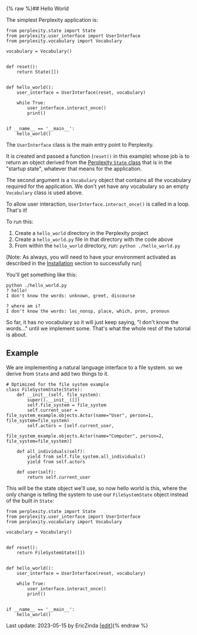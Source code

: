 {% raw %}## Hello World

The simplest Perplexity application is:

```
from perplexity.state import State
from perplexity.user_interface import UserInterface
from perplexity.vocabulary import Vocabulary

vocabulary = Vocabulary()


def reset():
    return State([])


def hello_world():
    user_interface = UserInterface(reset, vocabulary)

    while True:
        user_interface.interact_once()
        print()


if __name__ == '__main__':
    hello_world()
```

The `UserInterface` class is the main entry point to Perplexity. 

It is created and passed a function (`reset()` in this example) whose job is to return an object derived from the [Perplexity `State` class](https://blog.inductorsoftware.com/Perplexity/home/pxint/pxint0020PythonBasics) that is in the "startup state", whatever that means for the application. 

The second argument is a `Vocabulary` object that contains all the vocabulary required for the application. We don't yet have any vocabulary so an empty `Vocabulary` class is used above.

To allow user interaction, `UserInterface.interact_once()` is called in a loop.  That's it!

To run this:

1. Create a `hello_world` directory in the Perplexity project
2. Create a `hello_world.py` file in that directory with the code above
3. From within the `hello_world` directory, run: `python ./hello_world.py`

[Note: As always, you will need to have your environment activated as described in the [Installation](https://blog.inductorsoftware.com/Perplexity/home/pxHowTo/pxHowTo12Install) section to successfully run]

You'll get something like this:

```
python ./hello_world.py
? hello!
I don't know the words: unknown, greet, discourse

? where am i?
I don't know the words: loc_nonsp, place, which, pron, pronoun
```

So far, it has no vocabulary so it will just keep saying, "I don't know the words..." until we implement some. That's what the whole rest of the tutorial is about.

## Example
We are implementing a natural language interface to a file system. so we derive from `State` and add two things to it. 
```
# Optimized for the file system example
class FileSystemState(State):
    def __init__(self, file_system):
        super().__init__([])
        self.file_system = file_system
        self.current_user = file_system_example.objects.Actor(name="User", person=1, file_system=file_system)
        self.actors = [self.current_user,
                       file_system_example.objects.Actor(name="Computer", person=2, file_system=file_system)]

    def all_individuals(self):
        yield from self.file_system.all_individuals()
        yield from self.actors

    def user(self):
        return self.current_user
```

This will be the state object we'll use, so now hello world is this, where the only change is telling the system to use our `FileSystemState` object instead of the built in `State`:

```
from perplexity.state import State
from perplexity.user_interface import UserInterface
from perplexity.vocabulary import Vocabulary

vocabulary = Vocabulary()


def reset():
    return FileSystemState([])


def hello_world():
    user_interface = UserInterface(reset, vocabulary)

    while True:
        user_interface.interact_once()
        print()


if __name__ == '__main__':
    hello_world()
```

Last update: 2023-05-15 by EricZinda [[edit](https://github.com/EricZinda/Perplexity/edit/main/docs/pxHowTo/pxHowTo14HelloWorld.md)]{% endraw %}